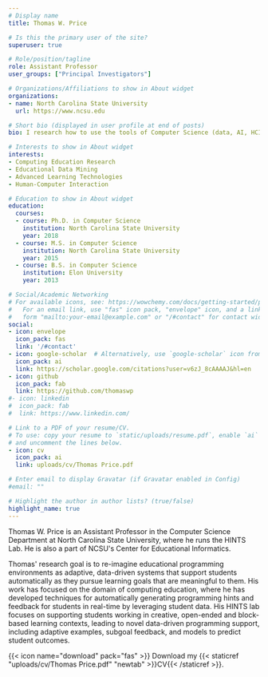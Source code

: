 ```yaml
---
# Display name
title: Thomas W. Price

# Is this the primary user of the site?
superuser: true

# Role/position/tagline
role: Assistant Professor
user_groups: ["Principal Investigators"]

# Organizations/Affiliations to show in About widget
organizations:
- name: North Carolina State University
  url: https://www.ncsu.edu

# Short bio (displayed in user profile at end of posts)
bio: I research how to use the tools of Computer Science (data, AI, HCI) to improve CS Education.

# Interests to show in About widget
interests:
- Computing Education Research
- Educational Data Mining
- Advanced Learning Technologies
- Human-Computer Interaction

# Education to show in About widget
education:
  courses:
  - course: Ph.D. in Computer Science
    institution: North Carolina State University
    year: 2018
  - course: M.S. in Computer Science
    institution: North Carolina State University
    year: 2015
  - course: B.S. in Computer Science
    institution: Elon University
    year: 2013

# Social/Academic Networking
# For available icons, see: https://wowchemy.com/docs/getting-started/page-builder/#icons
#   For an email link, use "fas" icon pack, "envelope" icon, and a link in the
#   form "mailto:your-email@example.com" or "/#contact" for contact widget.
social:
- icon: envelope
  icon_pack: fas
  link: '/#contact'
- icon: google-scholar  # Alternatively, use `google-scholar` icon from `ai` icon pack
  icon_pack: ai
  link: https://scholar.google.com/citations?user=v6zJ_8cAAAAJ&hl=en
- icon: github
  icon_pack: fab
  link: https://github.com/thomaswp
#- icon: linkedin
#  icon_pack: fab
#  link: https://www.linkedin.com/

# Link to a PDF of your resume/CV.
# To use: copy your resume to `static/uploads/resume.pdf`, enable `ai` icons in `params.toml`, 
# and uncomment the lines below.
- icon: cv
  icon_pack: ai
  link: uploads/cv/Thomas Price.pdf

# Enter email to display Gravatar (if Gravatar enabled in Config)
#email: ""

# Highlight the author in author lists? (true/false)
highlight_name: true
---
```


Thomas W. Price is an Assistant Professor in the Computer Science Department at North Carolina State University, where he runs the HINTS Lab. He is also a part of NCSU's Center for Educational Informatics.

Thomas' research goal is to re-imagine educational programming environments as adaptive, data-driven systems that support students automatically as they pursue learning goals that are meaningful to them. His work has focused on the domain of computing education, where he has developed techniques for automatically generating programming hints and feedback for students in real-time by leveraging student data. His HINTS lab focuses on supporting students working in creative, open-ended and block-based learning contexts, leading to novel data-driven programming support, including adaptive examples, subgoal feedback, and models to predict student outcomes.

{{< icon name="download" pack="fas" >}} Download my {{< staticref "uploads/cv/Thomas Price.pdf" "newtab" >}}CV{{< /staticref >}}.
